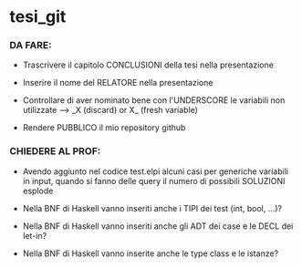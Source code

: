# tesi_git



### DA FARE:

- Trascrivere il capitolo CONCLUSIONI della tesi nella presentazione

- Inserire il nome del RELATORE nella presentazione

- Controllare di aver nominato bene con l'UNDERSCORE le variabili non utilizzate
  -->  \_X (discard) or X\_ (fresh variable)

- Rendere PUBBLICO il mio repository github



### CHIEDERE AL PROF:

- Avendo aggiunto nel codice test.elpi alcuni casi per generiche variabili in input, quando si fanno delle query il numero di possibili SOLUZIONI esplode

- Nella BNF di Haskell vanno inseriti anche i TIPI dei test (int, bool, ...)?
- Nella BNF di Haskell vanno inseriti anche gli ADT dei case e le DECL dei let-in?
- Nella BNF di Haskell vanno inserite anche le type class e le istanze?
